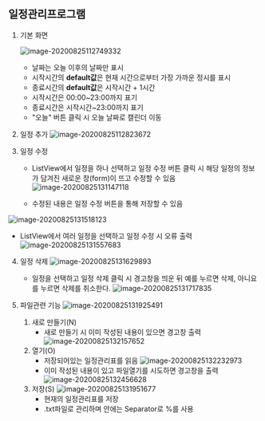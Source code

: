## 일정관리프로그램

1. 기본 화면

   ![image-20200825112749332](.\설명서이미지\image-20200825112749332.png)

   - 날짜는 오늘 이후의 날짜만 표시
   - 시작시간의 **default값**은 현재 시간으로부터 가장 가까운 정시를 표시
   - 종료시간의 **default값**은 시작시간 + 1시간
   - 시작시간은 00:00~23:00까지 표기
   - 종료시간은 시작시간~23:00까지 표기
   - "오늘" 버튼 클릭 시 오늘 날짜로 캘린더 이동

2. 일정 추가
   ![image-20200825112823672](.\설명서이미지\image-20200825112823672.png)

3. 일정 수정

   * ListView에서 일정을 하나 선택하고 일정 수정 버튼 클릭 시 해당 일정의 정보가 담겨진 새로운 창(form)이 뜨고 수정할 수 있음
     ![image-20200825131147118](.\설명서이미지\image-20200825131147118.png)

   * 수정된 내용은 일정 수정 버튼을 통해 저장할 수 있음
     
![image-20200825131518123](C:\Users\hancom\Desktop\Git\hancomFamily\C#miniproject\hyeonho\설명서이미지\image-20200825131518123.png)
     
* ListView에서 여러 일정을 선택하고 일정 수정 시 오류 출력
     ![image-20200825131557683](.\설명서이미지\image-20200825131557683.png)
   
4. 일정 삭제
   ![image-20200825131629893](.\설명서이미지\image-20200825131629893.png)

   * 일정을 선택하고 일정 삭제 클릭 시 경고창을 띄운 뒤 예를 누르면 삭제, 아니요를 누르면 삭제를 취소한다.
     ![image-20200825131717835](.\설명서이미지\image-20200825131717835.png)

5. 파일관련 기능
   ![image-20200825131925491](.\설명서이미지\image-20200825131925491.png)

   1. 새로 만들기(N)
      * 새로 만들기 시 이미 작성된 내용이 있으면 경고창 출력
        ![image-20200825132157652](.\설명서이미지\image-20200825132157652.png)
   2. 열기(O)
      * 저장되어있는 일정관리표를 읽음
        ![image-20200825132232973](.\설명서이미지\image-20200825132232973.png)
      * 이미 작성된 내용이 있고 파일열기를 시도하면 경고창을 출력
        ![image-20200825132456628](.\설명서이미지\image-20200825132456628.png)
   3. 저장(S)
      ![image-20200825131951677](.\설명서이미지\image-20200825131951677.png)
      * 현재의 일정관리표를 저장
      * .txt파일로 관리하며 안에는 Separator로 %를 사용